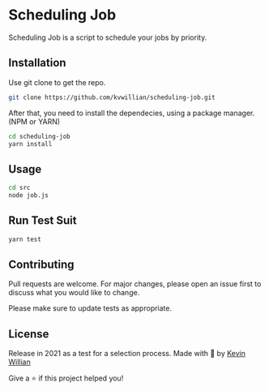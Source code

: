 # Scheduling Job

Scheduling Job is a script to schedule your jobs by priority.

## Installation

Use git clone to get the repo.

```bash
git clone https://github.com/kvwillian/scheduling-job.git
```
After that, you need to install the dependecies, using a package manager. (NPM or YARN)

```bash
cd scheduling-job
yarn install 
```

## Usage

```bash
cd src
node job.js
```

## Run Test Suit
```bash
yarn test
```

## Contributing
Pull requests are welcome. For major changes, please open an issue first to discuss what you would like to change.

Please make sure to update tests as appropriate.

 ## License
 Release in 2021 as a test for a selection process.
 Made with :purple_heart: by [Kevin Willian](https://github.com/kvwillian)
 
 Give a :star: if this project helped you!
